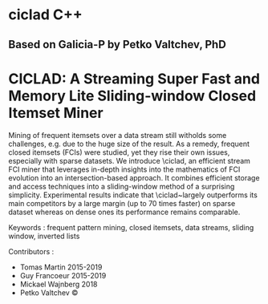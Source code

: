 # ciclad C++

## Based on Galicia-P by Petko Valtchev, PhD

# CICLAD: A Streaming Super Fast and Memory Lite Sliding-window Closed Itemset Miner

Mining of frequent itemsets over a data stream still witholds some challenges, e.g. due to the huge size of the result. As a remedy, frequent closed itemsets (FCIs) were studied, yet they rise their own issues, especially with sparse datasets. We introduce \ciclad, an efficient stream FCI miner that leverages in-depth insights into the mathematics of FCI evolution into an intersection-based approach. It combines efficient storage and access techniques into a sliding-window method of a surprising simplicity. Experimental results indicate that \ciclad~largely outperforms its main competitors by a large margin (up to 70 times faster) on sparse dataset whereas on dense ones its performance remains comparable.

Keywords : frequent pattern mining, closed itemsets, data streams, sliding window, inverted lists

Contributors :
 - Tomas Martin 2015-2019
 - Guy Francoeur 2015-2019
 - Mickael Wajnberg 2018
 - Petko Valtchev :copyright:
